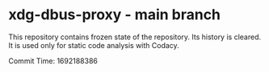 # xdg-dbus-proxy - main branch

This repository contains frozen state of the repository.
Its history is cleared. It is used only for static code
analysis with Codacy.

Commit Time: 1692188386
